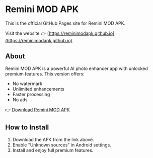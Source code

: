 # Remini MOD APK

This is the official GitHub Pages site for Remini MOD APK.

Visit the website 👉 [https://reminimodapk.github.io](https://reminimodapk.github.io)

## About

Remini MOD APK is a powerful AI photo enhancer app with unlocked premium features. This version offers:
- No watermark
- Unlimited enhancements
- Faster processing
- No ads

👉 [Download Remini MOD APK](https://ireminidl.com/)

## How to Install

1. Download the APK from the link above.
2. Enable "Unknown sources" in Android settings.
3. Install and enjoy full premium features.
